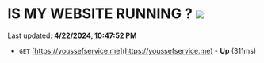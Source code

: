 # IS MY WEBSITE RUNNING ? [![](https://img.shields.io/static/v1?label=Sponsor&message=%E2%9D%A4&logo=GitHub&color=%23fe8e86)](https://github.com/sponsors/<username>)

Last updated: **4/22/2024, 10:47:52 PM**

- `GET` [https://youssefservice.me](https://youssefservice.me) - **Up** (311ms)
